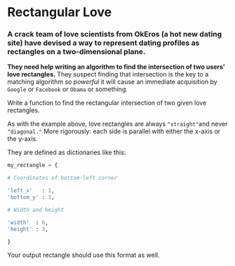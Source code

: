 # Rectangular Love

### **A crack team of love scientists from OkEros (a hot new dating site) have devised a way to represent dating profiles as rectangles on a two-dimensional plane.**

**They need help writing an algorithm to find the intersection of two users' love rectangles.** They suspect finding that intersection is the key to a matching algorithm _so powerful_ it will cause an immediate acquisition by `Google` or `Facebook` or `Obama` or something.

Write a function to find the rectangular intersection of two given love rectangles.

As with the example above, love rectangles are always `"straight"`and never `"diagonal."` More rigorously: each side is parallel with either the x-axis or the y-axis.

They are defined as dictionaries like this:

```python
my_rectangle = {

# Coordinates of bottom-left corner

'left_x'   : 1,
'bottom_y' : 1,

# Width and height

'width'  : 6,
'height' : 3,

}
```

Your output rectangle should use this format as well.
